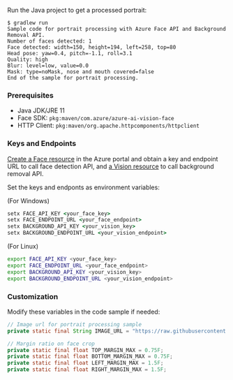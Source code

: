 
Run the Java project to get a processed portrait:

```console
$ gradlew run
Sample code for portrait processing with Azure Face API and Background Removal API.
Number of faces detected: 1
Face detected: width=150, height=194, left=258, top=80
Head pose: yaw=0.4, pitch=-1.1, roll=3.1
Quality: high
Blur: level=low, value=0.0
Mask: type=noMask, nose and mouth covered=false
End of the sample for portrait processing.
```

### Prerequisites

* Java JDK/JRE 11
* Face SDK: `pkg:maven/com.azure/azure-ai-vision-face`
* HTTP Client: `pkg:maven/org.apache.httpcomponents/httpclient`


### Keys and Endpoints

[Create a Face resource](https://portal.azure.com/#create/Microsoft.CognitiveServicesFace) in the Azure portal and obtain a key and endpoint URL to call face detection API, and [a Vision resource](https://portal.azure.com/#create/Microsoft.CognitiveServicesComputerVision) to call background removal API.

Set the keys and endponts as environment variables:

(For Windows)

```cmd
setx FACE_API_KEY <your_face_key>
setx FACE_ENDPOINT_URL <your_face_endpoint>
setx BACKGROUND_API_KEY <your_vision_key>
setx BACKGROUND_ENDPOINT_URL <your_vision_endpoint>
```

(For Linux)

```bash
export FACE_API_KEY <your_face_key>
export FACE_ENDPOINT_URL <your_face_endpoint>
export BACKGROUND_API_KEY <your_vision_key>
export BACKGROUND_ENDPOINT_URL <your_vision_endpoint>
```


### Customization

Modify these variables in the code sample if needed:

```java
// Image url for portrait processing sample
private static final String IMAGE_URL = "https://raw.githubusercontent.com/Azure-Samples/cognitive-services-sample-data-files/master/Face/images/detection2.jpg";

// Margin ratio on face crop
private static final float TOP_MARGIN_MAX = 0.75F;
private static final float BOTTOM_MARGIN_MAX = 0.75F;
private static final float LEFT_MARGIN_MAX = 1.5F;
private static final float RIGHT_MARGIN_MAX = 1.5F;
```
